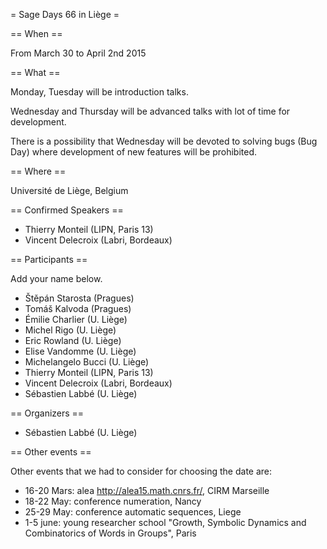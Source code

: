 = Sage Days 66 in Liège =

== When ==

From March 30 to April 2nd 2015

== What ==

Monday, Tuesday will be introduction talks.

Wednesday and Thursday will be advanced talks with lot of time for development.

There is a possibility that Wednesday will be devoted to solving bugs (Bug Day) where development of new features will be prohibited.

== Where ==

Université de Liège, Belgium

== Confirmed Speakers ==

 * Thierry Monteil (LIPN, Paris 13)
 * Vincent Delecroix (Labri, Bordeaux)

== Participants ==

Add your name below.

 * Štěpán Starosta (Pragues)
 * Tomáš Kalvoda (Pragues)
 * Émilie Charlier (U. Liège)
 * Michel Rigo (U. Liège)
 * Eric Rowland (U. Liège)
 * Elise Vandomme (U. Liège)
 * Michelangelo Bucci (U. Liège)
 * Thierry Monteil (LIPN, Paris 13)
 * Vincent Delecroix (Labri, Bordeaux)
 * Sébastien Labbé (U. Liège)

== Organizers ==

 * Sébastien Labbé (U. Liège)

== Other events ==

Other events that we had to consider for choosing the date are:

 * 16-20 Mars: alea http://alea15.math.cnrs.fr/, CIRM Marseille
 * 18-22 May: conference numeration, Nancy
 * 25-29 May: conference automatic sequences, Liege
 * 1-5 june: young researcher school "Growth, Symbolic Dynamics and Combinatorics of Words in Groups", Paris
